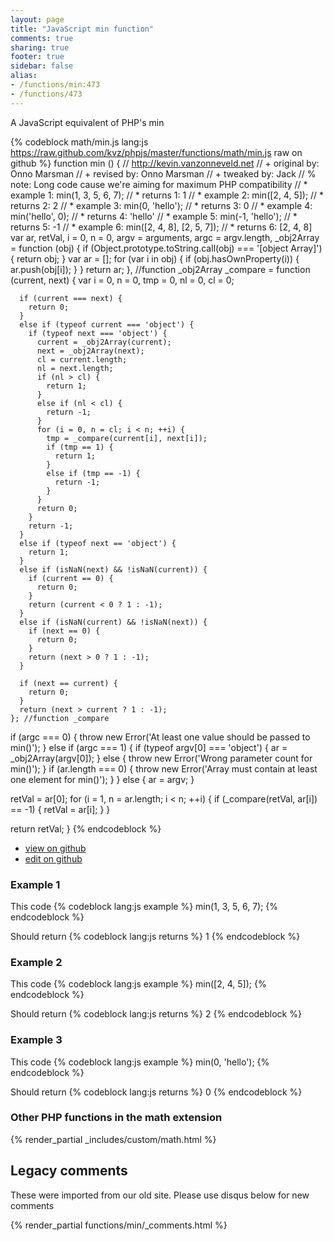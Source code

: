 ```yaml
---
layout: page
title: "JavaScript min function"
comments: true
sharing: true
footer: true
sidebar: false
alias:
- /functions/min:473
- /functions/473
---
```

<!-- Generated by Rakefile:build -->
A JavaScript equivalent of PHP's min

{% codeblock math/min.js lang:js https://raw.github.com/kvz/phpjs/master/functions/math/min.js raw on github %}
function min () {
  // http://kevin.vanzonneveld.net
  // +   original by: Onno Marsman
  // +    revised by: Onno Marsman
  // +    tweaked by: Jack
  // %          note: Long code cause we're aiming for maximum PHP compatibility
  // *     example 1: min(1, 3, 5, 6, 7);
  // *     returns 1: 1
  // *     example 2: min([2, 4, 5]);
  // *     returns 2: 2
  // *     example 3: min(0, 'hello');
  // *     returns 3: 0
  // *     example 4: min('hello', 0);
  // *     returns 4: 'hello'
  // *     example 5: min(-1, 'hello');
  // *     returns 5: -1
  // *     example 6: min([2, 4, 8], [2, 5, 7]);
  // *     returns 6: [2, 4, 8]
  var ar, retVal, i = 0,
    n = 0,
    argv = arguments,
    argc = argv.length,
    _obj2Array = function (obj) {
      if (Object.prototype.toString.call(obj) === '[object Array]') {
        return obj;
      }
      var ar = [];
      for (var i in obj) {
        if (obj.hasOwnProperty(i)) {
          ar.push(obj[i]);
        }
      }
      return ar;
    }, //function _obj2Array
    _compare = function (current, next) {
      var i = 0,
        n = 0,
        tmp = 0,
        nl = 0,
        cl = 0;

      if (current === next) {
        return 0;
      }
      else if (typeof current === 'object') {
        if (typeof next === 'object') {
          current = _obj2Array(current);
          next = _obj2Array(next);
          cl = current.length;
          nl = next.length;
          if (nl > cl) {
            return 1;
          }
          else if (nl < cl) {
            return -1;
          }
          for (i = 0, n = cl; i < n; ++i) {
            tmp = _compare(current[i], next[i]);
            if (tmp == 1) {
              return 1;
            }
            else if (tmp == -1) {
              return -1;
            }
          }
          return 0;
        }
        return -1;
      }
      else if (typeof next == 'object') {
        return 1;
      }
      else if (isNaN(next) && !isNaN(current)) {
        if (current == 0) {
          return 0;
        }
        return (current < 0 ? 1 : -1);
      }
      else if (isNaN(current) && !isNaN(next)) {
        if (next == 0) {
          return 0;
        }
        return (next > 0 ? 1 : -1);
      }

      if (next == current) {
        return 0;
      }
      return (next > current ? 1 : -1);
    }; //function _compare
  if (argc === 0) {
    throw new Error('At least one value should be passed to min()');
  }
  else if (argc === 1) {
    if (typeof argv[0] === 'object') {
      ar = _obj2Array(argv[0]);
    }
    else {
      throw new Error('Wrong parameter count for min()');
    }
    if (ar.length === 0) {
      throw new Error('Array must contain at least one element for min()');
    }
  }
  else {
    ar = argv;
  }

  retVal = ar[0];
  for (i = 1, n = ar.length; i < n; ++i) {
    if (_compare(retVal, ar[i]) == -1) {
      retVal = ar[i];
    }
  }

  return retVal;
}
{% endcodeblock %}

 - [view on github](https://github.com/kvz/phpjs/blob/master/functions/math/min.js)
 - [edit on github](https://github.com/kvz/phpjs/edit/master/functions/math/min.js)

### Example 1
This code
{% codeblock lang:js example %}
min(1, 3, 5, 6, 7);
{% endcodeblock %}

Should return
{% codeblock lang:js returns %}
1
{% endcodeblock %}

### Example 2
This code
{% codeblock lang:js example %}
min([2, 4, 5]);
{% endcodeblock %}

Should return
{% codeblock lang:js returns %}
2
{% endcodeblock %}

### Example 3
This code
{% codeblock lang:js example %}
min(0, 'hello');
{% endcodeblock %}

Should return
{% codeblock lang:js returns %}
0
{% endcodeblock %}


### Other PHP functions in the math extension
{% render_partial _includes/custom/math.html %}
## Legacy comments
These were imported from our old site. Please use disqus below for new comments
<div style="overflow-y: scroll; max-height: 500px;">
{% render_partial functions/min/_comments.html %}
</div>
